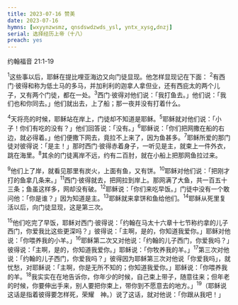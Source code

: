 ```yaml
---
title: 2023-07-16 赞美
date: 2023-07-16
hymns: [wxyynzwsmz, qnsdswdzwds_ysl, yntx_xysg,dnzj]
serial: 选择经历上帝（十八）
preach: yes
---
```


约翰福音 21:1-19

<sup>1</sup>这些事以后，耶稣在提比哩亚海边又向门徒显现。他怎样显现记在下面：
<sup>2</sup>有西门‧彼得和称为低土马的多马，并加利利的迦拿人拿但业，还有西庇太的两个儿子，又有两个门徒，都在一处。<sup>3</sup>西门‧彼得对他们说：「我打鱼去。」他们说：「我们也和你同去。」他们就出去，上了船；那一夜并没有打着什么。

<sup>4</sup>天将亮的时候，耶稣站在岸上，门徒却不知道是耶稣。<sup>5</sup>耶稣就对他们说：「小子！你们有吃的没有？」他们回答说：「没有。」<sup>6</sup>耶稣说：「你们把网撒在船的右边，就必得着。」他们便撒下网去，竟拉不上来了，因为鱼甚多。<sup>7</sup>耶稣所爱的那门徒对彼得说：「是主！」那时西门‧彼得赤着身子，一听见是主，就束上一件外衣，跳在海里。<sup>8</sup>其余的门徒离岸不远，约有二百肘，就在小船上把那网鱼拉过来。

<sup>9</sup>他们上了岸，就看见那里有炭火，上面有鱼，又有饼。<sup>10</sup>耶稣对他们说：「把刚才打的鱼拿几条来。」<sup>11</sup>西门‧彼得就去，把网拉到岸上。那网满了大鱼，共一百五十三条；鱼虽这样多，网却没有破。<sup>12</sup>耶稣说：「你们来吃早饭。」门徒中没有一个敢问他：「你是谁？」因为知道是主。<sup>13</sup>耶稣就来拿饼和鱼给他们。<sup>14</sup>耶稣从死里复活以后，向门徒显现，这是第三次。

<sup>15</sup>他们吃完了早饭，耶稣对西门‧彼得说：「约翰在马太十六章十七节称约拿的儿子西门，你爱我比这些更深吗？」彼得说：「主啊，是的，你知道我爱你。」耶稣对他说：「你喂养我的小羊。」<sup>16</sup>耶稣第二次又对他说：「约翰的儿子西门，你爱我吗？」彼得说：「主啊，是的，你知道我爱你。」耶稣说：「你牧养我的羊。」<sup>17</sup>第三次对他说：「约翰的儿子西门，你爱我吗？」彼得因为耶稣第三次对他说「你爱我吗」，就忧愁，对耶稣说：「主啊，你是无所不知的；你知道我爱你。」耶稣说：「你喂养我的羊。<sup>18</sup>我实实在在地告诉你，你年少的时候，自己束上带子，随意往来；但年老的时候，你要伸出手来，别人要把你束上，带你到不愿意去的地方。」<sup>19</sup>（耶稣说这话是指着彼得要怎样死，荣耀　神。）说了这话，就对他说：「你跟从我吧！」

